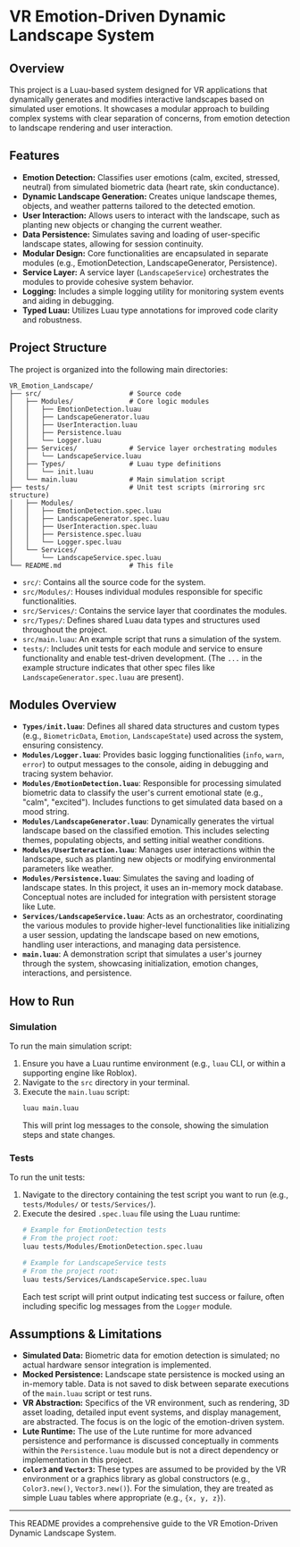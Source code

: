 # VR Emotion-Driven Dynamic Landscape System

## Overview

This project is a Luau-based system designed for VR applications that dynamically generates and modifies interactive landscapes based on simulated user emotions. It showcases a modular approach to building complex systems with clear separation of concerns, from emotion detection to landscape rendering and user interaction.

## Features

*   **Emotion Detection:** Classifies user emotions (calm, excited, stressed, neutral) from simulated biometric data (heart rate, skin conductance).
*   **Dynamic Landscape Generation:** Creates unique landscape themes, objects, and weather patterns tailored to the detected emotion.
*   **User Interaction:** Allows users to interact with the landscape, such as planting new objects or changing the current weather.
*   **Data Persistence:** Simulates saving and loading of user-specific landscape states, allowing for session continuity.
*   **Modular Design:** Core functionalities are encapsulated in separate modules (e.g., EmotionDetection, LandscapeGenerator, Persistence).
*   **Service Layer:** A service layer (`LandscapeService`) orchestrates the modules to provide cohesive system behavior.
*   **Logging:** Includes a simple logging utility for monitoring system events and aiding in debugging.
*   **Typed Luau:** Utilizes Luau type annotations for improved code clarity and robustness.

## Project Structure

The project is organized into the following main directories:

```
VR_Emotion_Landscape/
├── src/                      # Source code
│   ├── Modules/              # Core logic modules
│   │   ├── EmotionDetection.luau
│   │   ├── LandscapeGenerator.luau
│   │   ├── UserInteraction.luau
│   │   ├── Persistence.luau
│   │   └── Logger.luau
│   ├── Services/             # Service layer orchestrating modules
│   │   └── LandscapeService.luau
│   ├── Types/                # Luau type definitions
│   │   └── init.luau
│   └── main.luau             # Main simulation script
├── tests/                    # Unit test scripts (mirroring src structure)
│   ├── Modules/
│   │   ├── EmotionDetection.spec.luau
│   │   ├── LandscapeGenerator.spec.luau
│   │   ├── UserInteraction.spec.luau
│   │   ├── Persistence.spec.luau
│   │   └── Logger.spec.luau
│   └── Services/
│       └── LandscapeService.spec.luau
└── README.md                 # This file
```

*   `src/`: Contains all the source code for the system.
*   `src/Modules/`: Houses individual modules responsible for specific functionalities.
*   `src/Services/`: Contains the service layer that coordinates the modules.
*   `src/Types/`: Defines shared Luau data types and structures used throughout the project.
*   `src/main.luau`: An example script that runs a simulation of the system.
*   `tests/`: Includes unit tests for each module and service to ensure functionality and enable test-driven development. (The `...` in the example structure indicates that other spec files like `LandscapeGenerator.spec.luau` are present).

## Modules Overview

*   **`Types/init.luau`**: Defines all shared data structures and custom types (e.g., `BiometricData`, `Emotion`, `LandscapeState`) used across the system, ensuring consistency.
*   **`Modules/Logger.luau`**: Provides basic logging functionalities (`info`, `warn`, `error`) to output messages to the console, aiding in debugging and tracing system behavior.
*   **`Modules/EmotionDetection.luau`**: Responsible for processing simulated biometric data to classify the user's current emotional state (e.g., "calm", "excited"). Includes functions to get simulated data based on a mood string.
*   **`Modules/LandscapeGenerator.luau`**: Dynamically generates the virtual landscape based on the classified emotion. This includes selecting themes, populating objects, and setting initial weather conditions.
*   **`Modules/UserInteraction.luau`**: Manages user interactions within the landscape, such as planting new objects or modifying environmental parameters like weather.
*   **`Modules/Persistence.luau`**: Simulates the saving and loading of landscape states. In this project, it uses an in-memory mock database. Conceptual notes are included for integration with persistent storage like Lute.
*   **`Services/LandscapeService.luau`**: Acts as an orchestrator, coordinating the various modules to provide higher-level functionalities like initializing a user session, updating the landscape based on new emotions, handling user interactions, and managing data persistence.
*   **`main.luau`**: A demonstration script that simulates a user's journey through the system, showcasing initialization, emotion changes, interactions, and persistence.

## How to Run

### Simulation

To run the main simulation script:
1.  Ensure you have a Luau runtime environment (e.g., `luau` CLI, or within a supporting engine like Roblox).
2.  Navigate to the `src` directory in your terminal.
3.  Execute the `main.luau` script:
    ```bash
    luau main.luau
    ```
    This will print log messages to the console, showing the simulation steps and state changes.

### Tests

To run the unit tests:
1.  Navigate to the directory containing the test script you want to run (e.g., `tests/Modules/` or `tests/Services/`).
2.  Execute the desired `.spec.luau` file using the Luau runtime:
    ```bash
    # Example for EmotionDetection tests
    # From the project root:
    luau tests/Modules/EmotionDetection.spec.luau

    # Example for LandscapeService tests
    # From the project root:
    luau tests/Services/LandscapeService.spec.luau
    ```
    Each test script will print output indicating test success or failure, often including specific log messages from the `Logger` module.

## Assumptions & Limitations

*   **Simulated Data:** Biometric data for emotion detection is simulated; no actual hardware sensor integration is implemented.
*   **Mocked Persistence:** Landscape state persistence is mocked using an in-memory table. Data is not saved to disk between separate executions of the `main.luau` script or test runs.
*   **VR Abstraction:** Specifics of the VR environment, such as rendering, 3D asset loading, detailed input event systems, and display management, are abstracted. The focus is on the logic of the emotion-driven system.
*   **Lute Runtime:** The use of the Lute runtime for more advanced persistence and performance is discussed conceptually in comments within the `Persistence.luau` module but is not a direct dependency or implementation in this project.
*   **`Color3` and `Vector3`:** These types are assumed to be provided by the VR environment or a graphics library as global constructors (e.g., `Color3.new()`, `Vector3.new()`). For the simulation, they are treated as simple Luau tables where appropriate (e.g., `{x, y, z}`).

---
This README provides a comprehensive guide to the VR Emotion-Driven Dynamic Landscape System.
